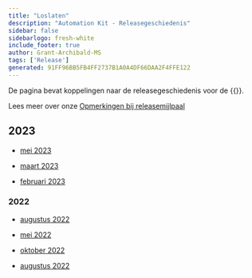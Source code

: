 ```yaml
---
title: "Loslaten"
description: "Automation Kit - Releasegeschiedenis"
sidebar: false
sidebarlogo: fresh-white
include_footer: true
author: Grant-Archibald-MS
tags: ['Release']
generated: 91FF96BB5FB4FF2737B1A0A4DF66DAA2F4FFE122
---
```


De pagina bevat koppelingen naar de releasegeschiedenis voor de {{<product-name>}}.

Lees meer over onze [Opmerkingen bij releasemijlpaal](/nl/releases/milestones)

## 2023

- [mei 2023](/nl/releases/april-2023)

- [maart 2023](/nl/releases/march-2023)

- [februari 2023](/nl/releases/february-2023)

### 2022

- [augustus 2022](/nl/releases/december-2022)

- [mei 2022](/nl/releases/november-2022)

- [oktober 2022](/nl/releases/october-2022)

- [augustus 2022](/nl/releases/september-2022)
